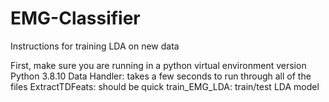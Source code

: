 # EMG-Classifier


Instructions for training LDA on new data

First, make sure you are running in a python virtual environment version Python 3.8.10
Data Handler: takes a few seconds to run through all of the files
ExtractTDFeats: should be quick
train_EMG_LDA: train/test LDA model
